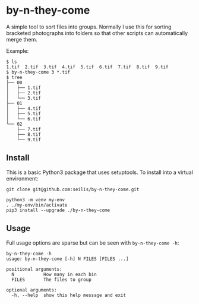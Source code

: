 # by-n-they-come

A simple tool to sort files into groups. Normally I use this for sorting bracketed photographs into folders so that other scripts can automatically merge them.

Example:
```
$ ls
1.tif  2.tif  3.tif  4.tif  5.tif  6.tif  7.tif  8.tif  9.tif
$ by-n-they-come 3 *.tif
$ tree
├── 00
│   ├── 1.tif
│   ├── 2.tif
│   └── 3.tif
├── 01
│   ├── 4.tif
│   ├── 5.tif
│   └── 6.tif
└── 02
    ├── 7.tif
    ├── 8.tif
    └── 9.tif
```

## Install

This is a basic Python3 package that uses setuptools. To install into a virtual environment:
```
git clone git@github.com:seilis/by-n-they-come.git

python3 -m venv my-env
. ./my-env/bin/activate
pip3 install --upgrade ./by-n-they-come
```

## Usage

Full usage options are sparse but can be seen with `by-n-they-come -h`:

```
by-n-they-come -h
usage: by-n-they-come [-h] N FILES [FILES ...]

positional arguments:
  N           How many in each bin
  FILES       The files to group

optional arguments:
  -h, --help  show this help message and exit
```
